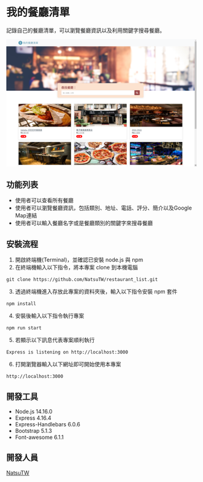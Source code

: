 # 我的餐廳清單

記錄自己的餐廳清單，可以瀏覽餐廳資訊以及利用關鍵字搜尋餐廳。

![index page](/public/image/AC_2-3_F_A1.png)

## 功能列表

- 使用者可以查看所有餐廳
- 使用者可以瀏覽餐廳資訊，包括類別、地址、電話、評分、簡介以及Google Map連結
- 使用者可以輸入餐廳名字或是餐廳類別的關鍵字來搜尋餐廳

## 安裝流程

1. 開啟終端機(Terminal)，並確認已安裝 node.js 與 npm 
2. 在終端機輸入以下指令，將本專案 clone 到本機電腦

```
git clone https://github.com/NatsuTW/restaurant_list.git
```

3. 透過終端機進入存放此專案的資料夾後，輸入以下指令安裝 npm 套件

```
npm install
```

4. 安裝後輸入以下指令執行專案

```
npm run start
```

5. 若顯示以下訊息代表專案順利執行

```
Express is listening on http://localhost:3000
```

6. 打開瀏覽器輸入以下網址即可開始使用本專案

```
http://localhost:3000
```

## 開發工具

- Node.js 14.16.0
- Express 4.16.4
- Express-Handlebars 6.0.6
- Bootstrap 5.1.3
- Font-awesome 6.1.1

## 開發人員

[NatsuTW](https://github.com/NatsuTW)